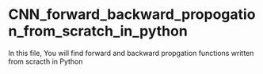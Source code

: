 # CNN_forward_backward_propogation_from_scratch_in_python

In this file, You will find forward and backward propgation functions written from scracth in Python
